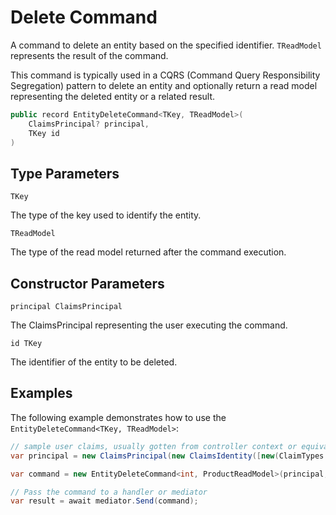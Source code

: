 # Delete Command

A command to delete an entity based on the specified identifier. `TReadModel` represents the result of the command.

This command is typically used in a CQRS (Command Query Responsibility Segregation) pattern to delete an entity and optionally return a read model representing the deleted entity or a related result.

```c#
public record EntityDeleteCommand<TKey, TReadModel>(
    ClaimsPrincipal? principal, 
    TKey id
)
```

## Type Parameters

`TKey`

The type of the key used to identify the entity.

`TReadModel`

The type of the read model returned after the command execution.

## Constructor Parameters

`principal ClaimsPrincipal`

The ClaimsPrincipal representing the user executing the command.

`id TKey`

The identifier of the entity to be deleted.

## Examples

The following example demonstrates how to use the `EntityDeleteCommand<TKey, TReadModel>`:

```c#
// sample user claims, usually gotten from controller context or equivalent
var principal = new ClaimsPrincipal(new ClaimsIdentity([new(ClaimTypes.Name, "JohnDoe")]));

var command = new EntityDeleteCommand<int, ProductReadModel>(principal, 123);

// Pass the command to a handler or mediator
var result = await mediator.Send(command);
```

